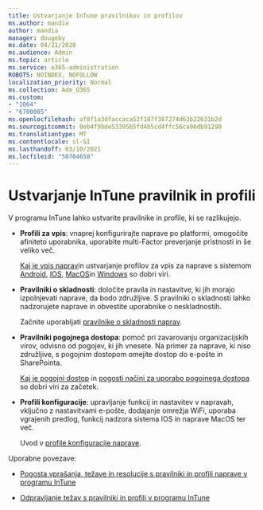 ```yaml
---
title: Ustvarjanje InTune pravilnikov in profilov
ms.author: mandia
author: mandia
manager: dougeby
ms.date: 04/21/2020
ms.audience: Admin
ms.topic: article
ms.service: o365-administration
ROBOTS: NOINDEX, NOFOLLOW
localization_priority: Normal
ms.collection: Adm_O365
ms.custom:
- "1064"
- "6700005"
ms.openlocfilehash: af8f1a3dfaccaca52f187f387274d63b22631b2d
ms.sourcegitcommit: 0eb4f9bde53395b5fd4b5cd4ffc56ca96db91298
ms.translationtype: MT
ms.contentlocale: sl-SI
ms.lasthandoff: 03/10/2021
ms.locfileid: "50704658"
---
```

# <a name="creating-intune-policy-and-profiles"></a>Ustvarjanje InTune pravilnik in profili

V programu InTune lahko ustvarite pravilnike in profile, ki se razlikujejo.

- **Profili za vpis**: vnaprej konfigurirajte naprave po platformi, omogočite afiniteto uporabnika, uporabite multi-Factor preverjanje pristnosti in še veliko več.

  [Kaj je vpis naprav](https://docs.microsoft.com/intune/device-enrollment)in ustvarjanje profilov za vpis za naprave s sistemom [Android](https://docs.microsoft.com/intune/android-enroll), [IOS](https://docs.microsoft.com/intune/ios-enroll), [MacOS](https://docs.microsoft.com/intune/macos-enroll)in [Windows](https://docs.microsoft.com/intune/windows-enrollment-methods) so dobri viri.

- **Pravilniki o skladnosti**: določite pravila in nastavitve, ki jih morajo izpolnjevati naprave, da bodo združljive. S pravilniki o skladnosti lahko nadzorujete naprave in obvestite uporabnike o neskladnostih.

  Začnite uporabljati [pravilnike o skladnosti naprav](https://docs.microsoft.com/intune/device-compliance-get-started).
- **Pravilniki pogojnega dostopa**: pomoč pri zavarovanju organizacijskih virov, odvisno od pogojev, ki jih vnesete. Na primer za naprave, ki niso združljive, s pogojnim dostopom omejite dostop do e-pošte in SharePointa.

  [Kaj je pogojni dostop](https://docs.microsoft.com/intune/conditional-access) in [pogosti načini za uporabo pogojnega dostopa](https://docs.microsoft.com/intune/conditional-access-intune-common-ways-use) so dobri viri za začetek.

- **Profili konfiguracije**: upravljanje funkcij in nastavitev v napravah, vključno z nastavitvami e-pošte, dodajanje omrežja WiFi, uporaba vgrajenih predlog, funkcij nadzora sistema IOS in naprave MacOS ter več.

  Uvod v [profile konfiguracije naprave](https://docs.microsoft.com/intune/device-profiles).

Uporabne povezave:

- [Pogosta vprašanja, težave in resolucije s pravilniki in profili naprave v programu InTune](https://docs.microsoft.com/intune/device-profile-troubleshoot)

- [Odpravljanje težav s pravilniki in profili v programu InTune](https://docs.microsoft.com/troubleshoot/mem/intune/troubleshoot-policies-in-microsoft-intune)
